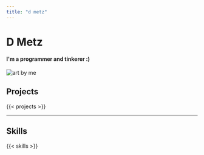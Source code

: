```yaml
---
title: "d metz"
---
```

# D Metz
  
#### I'm a programmer and tinkerer :)

![art by me](/img/image.png)
## Projects
{{< projects >}}

* * *

## Skills
{{< skills >}}

